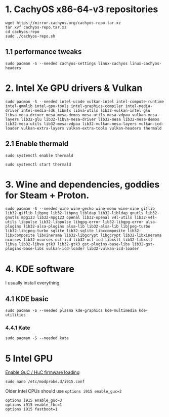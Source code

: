 # 1. CachyOS x86-64-v3 repositories
```
wget https://mirror.cachyos.org/cachyos-repo.tar.xz
tar xvf cachyos-repo.tar.xz
cd cachyos-repo
sudo ./cachyos-repo.sh
```
## 1.1 performance tweaks
```
sudo pacman -S --needed cachyos-settings linux-cachyos linux-cachyos-headers
```

# 2. Intel Xe GPU drivers & Vulkan
```
sudo pacman -S --needed intel-ucode vulkan-intel intel-compute-runtime intel-gmmlib intel-gpu-tools intel-graphics-compiler intel-media-driver intel-media-sdk libmfx libva-utils lib32-vulkan-intel glu libva-mesa-driver mesa mesa-demos mesa-utils mesa-vdpau vulkan-mesa-layers lib32-glu lib32-libva-mesa-driver lib32-mesa lib32-mesa-demos lib32-mesa-utils lib32-mesa-vdpau lib32-vulkan-mesa-layers vulkan-icd-loader vulkan-extra-layers vulkan-extra-tools vulkan-headers thermald
```
## 2.1 Enable thermald
```
sudo systemctl enable thermald
```
```
sudo systemctl start thermald
```
# 3. Wine and dependencies, goddies for Steam + Proton.
```
sudo pacman -S --needed wine wine-gecko wine-mono wine-nine giflib lib32-giflib libpng lib32-libpng libldap lib32-libldap gnutls lib32-gnutls mpg123 lib32-mpg123 openal lib32-openal v4l-utils lib32-v4l-utils libpulse lib32-libpulse libgpg-error lib32-libgpg-error alsa-plugins lib32-alsa-plugins alsa-lib lib32-alsa-lib libjpeg-turbo lib32-libjpeg-turbo sqlite lib32-sqlite libxcomposite lib32-libxcomposite libxinerama lib32-libgcrypt libgcrypt lib32-libxinerama ncurses lib32-ncurses ocl-icd lib32-ocl-icd libxslt lib32-libxslt libva lib32-libva gtk3 lib32-gtk3 gst-plugins-base-libs lib32-gst-plugins-base-libs vulkan-icd-loader lib32-vulkan-icd-loader
```

# 4. KDE software
I usually install everything.

## 4.1 KDE basic
```
sudo pacman -S --needed plasma kde-graphics kde-multimedia kde-utilities 
```

### 4.4.1 Kate
```
sudo pacman -S --needed kate
```

# 5 Intel GPU
[Enable GuC / HuC firmware loading](https://wiki.archlinux.org/title/intel_graphics#Enable_GuC_/_HuC_firmware_loading)
```
sudo nano /etc/modprobe.d/i915.conf
```
Older Intel CPUs should use `options i915 enable_guc=2`
```
options i915 enable_guc=3
options i915 enable_fbc=1
options i915 fastboot=1
```
